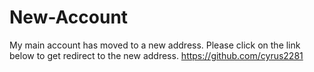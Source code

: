 # New-Account
My main account has moved to a new address.
Please click on the link below to get redirect to the new address.
https://github.com/cyrus2281
